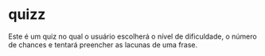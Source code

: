 # quizz

Este é um quiz no qual o usuário escolherá o nível de dificuldade, o número de chances e tentará preencher as lacunas de uma frase.
